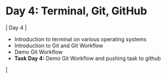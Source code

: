 # Day 4: Terminal, Git, GitHub

| Day 4 | <ul><li>Introduction to terminal on various operating systems</li><li>Introduction to Git and Git Workflow</li><li>Demo Git Workflow</li><li>**Task Day 4:** Demo Git Workflow and pushing task to github</li></ul> |